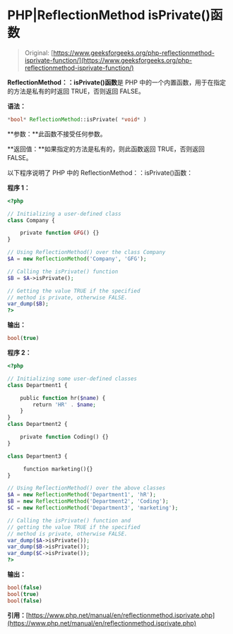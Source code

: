 # PHP|ReflectionMethod isPrivate()函数

> Original: [https://www.geeksforgeeks.org/php-reflectionmethod-isprivate-function/](https://www.geeksforgeeks.org/php-reflectionmethod-isprivate-function/)

**ReflectionMethod：：isPrivate()函数**是 PHP 中的一个内置函数，用于在指定的方法是私有的时返回 TRUE，否则返回 FALSE。

**语法：**

```php
*bool* ReflectionMethod::isPrivate( *void* )
```

**参数：**此函数不接受任何参数。

**返回值：**如果指定的方法是私有的，则此函数返回 TRUE，否则返回 FALSE。

以下程序说明了 PHP 中的 ReflectionMethod：：isPrivate()函数：

**程序 1：**

```php
<?php

// Initializing a user-defined class
class Company {

    private function GFG() {}
}

// Using ReflectionMethod() over the class Company
$A = new ReflectionMethod('Company', 'GFG');

// Calling the isPrivate() function
$B = $A->isPrivate();

// Getting the value TRUE if the specified
// method is private, otherwise FALSE.
var_dump($B);
?>
```

**输出：**

```php
bool(true)

```

**程序 2：**

```php
<?php

// Initializing some user-defined classes
class Department1 {

    public function hr($name) {
        return 'HR' . $name;
    }
}
class Department2 {

    private function Coding() {}
}

class Department3 {

     function marketing(){}
}

// Using ReflectionMethod() over the above classes
$A = new ReflectionMethod('Department1', 'hR');
$B = new ReflectionMethod('Department2', 'Coding');
$C = new ReflectionMethod('Department3', 'marketing');

// Calling the isPrivate() function and 
// getting the value TRUE if the specified
// method is private, otherwise FALSE.
var_dump($A->isPrivate());
var_dump($B->isPrivate());
var_dump($C->isPrivate());
?>
```

**输出：**

```php
bool(false)
bool(true)
bool(false)

```

**引用：**[https://www.php.net/manual/en/reflectionmethod.isprivate.php](https://www.php.net/manual/en/reflectionmethod.isprivate.php)